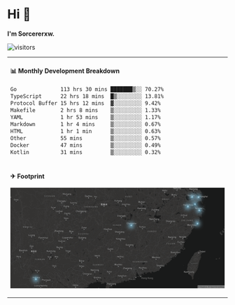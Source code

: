 # Hi 👋

**I'm Sorcererxw.**

![visitors](https://visitor-badge.glitch.me/badge?page_id=sorcererxw.sorcererx)

<table width="800px">
<tr>
<td valign="top" width="50%">

#### 📊 Monthly Development Breakdown

<!--START_SECTION:waka-->
```text
Go              113 hrs 30 mins ███████▒░░ 70.27%
TypeScript      22 hrs 18 mins  █▒░░░░░░░░ 13.81%
Protocol Buffer 15 hrs 12 mins  ▓░░░░░░░░░ 9.42%
Makefile        2 hrs 8 mins    ▒░░░░░░░░░ 1.33%
YAML            1 hr 53 mins    ▒░░░░░░░░░ 1.17%
Markdown        1 hr 4 mins     ▒░░░░░░░░░ 0.67%
HTML            1 hr 1 min      ▒░░░░░░░░░ 0.63%
Other           55 mins         ▒░░░░░░░░░ 0.57%
Docker          47 mins         ▒░░░░░░░░░ 0.49%
Kotlin          31 mins         ▒░░░░░░░░░ 0.32%
```
<!--END_SECTION:waka-->

</tr>
<tr>
<td colspan="2">

#### ✈ Footprint

![footprint](./footprint.png)

</td>
</tr>
</table>


